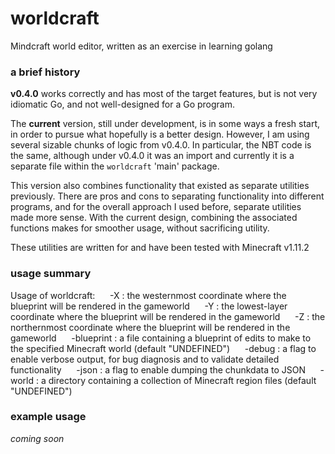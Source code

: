 # worldcraft
Mindcraft world editor, written as an exercise in learning golang


### a brief history

**v0.4.0**  works correctly and has most of the target features, but is not very idiomatic Go, and not well-designed for a Go program.

The **current** version, still under development, is in some ways a fresh start, in order to pursue what hopefully is a better design.  However, I am using several sizable chunks of logic from v0.4.0.  In particular, the NBT code is the same, although under v0.4.0 it was an import and currently it is a separate file within the `worldcraft` 'main' package.

This version also combines functionality that existed as separate utilities previously.  There are pros and cons to separating functionality into different programs, and for the overall approach I used before, separate utilities made more sense.  With the current design, combining the associated functions makes for smoother usage, without sacrificing utility.

These utilities are written for and have been tested with Minecraft v1.11.2


### usage summary

Usage of worldcraft:
    &nbsp;&nbsp;&nbsp;&nbsp; -X : the westernmost  coordinate where the blueprint will be rendered in the gameworld
    &nbsp;&nbsp;&nbsp;&nbsp; -Y : the lowest-layer coordinate where the blueprint will be rendered in the gameworld
    &nbsp;&nbsp;&nbsp;&nbsp; -Z : the northernmost coordinate where the blueprint will be rendered in the gameworld
    &nbsp;&nbsp;&nbsp;&nbsp; -blueprint : a file containing a blueprint of edits to make to the specified Minecraft world (default "UNDEFINED")
    &nbsp;&nbsp;&nbsp;&nbsp; -debug : a flag to enable verbose output, for bug diagnosis and to validate detailed functionality
    &nbsp;&nbsp;&nbsp;&nbsp; -json  : a flag to enable dumping the chunkdata to JSON
    &nbsp;&nbsp;&nbsp;&nbsp; -world : a directory containing a collection of Minecraft region files (default "UNDEFINED")


### example usage

_coming soon_


